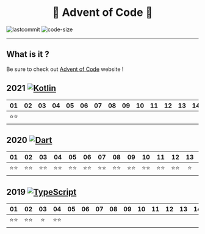 # <center>🎄 Advent of Code 🎄</center>

![lastcommit](https://img.shields.io/github/last-commit/delni/advent-of-code)
![code-size](https://img.shields.io/github/languages/code-size/delni/advent-of-code)

---

## What is it ?
Be sure to check out [Advent of Code](adventofcode.com/) website !

## 2021 [![Kotlin](https://img.shields.io/badge/-Kotlin-%237F52FF?style=flat&logo=kotlin&logoColor=fff)](./2021)
| 01  | 02  | 03  | 04  | 05  | 06  | 07  | 08  | 09  | 10  | 11  | 12  | 13  | 14  | 15  | 16  | 17  | 18  | 19  | 20  |  21  | 22  | 23  | 24  | 25  |
| :-: | :-: | :-: | :-: | :-: | :-: | :-: | :-: | :-: | :-: | :-: | :-: | :-: | :-: | :-: | :-: | :-: | :-: | :-: | :-: | :-: | :-: | :-: | :-: | :-: |
| ⭐️⭐️ |  |  |  |  |  |  |  |  |  |  |  |  |  |  |  |  |  |  |  |  |  |  |  |  |

## 2020 [![Dart](https://img.shields.io/badge/-Dart-%230175C2?style=flat&logo=dart)](./2020)

| 01  | 02  | 03  | 04  | 05  | 06  | 07  | 08  | 09  | 10  | 11  | 12  | 13  | 14  | 15  | 16  | 17  | 18  | 19  | 20  |  21  | 22  | 23  | 24  | 25  |
| :-: | :-: | :-: | :-: | :-: | :-: | :-: | :-: | :-: | :-: | :-: | :-: | :-: | :-: | :-: | :-: | :-: | :-: | :-: | :-: | :-: | :-: | :-: | :-: | :-: |
| ⭐️⭐️ | ⭐️⭐️ | ⭐️⭐️ | ⭐️⭐️ | ⭐️⭐️ | ⭐⭐ | ⭐⭐ | ⭐⭐ | ⭐⭐ | ⭐⭐ | ⭐⭐ | ⭐⭐ | ⭐ | ⭐⭐ | ⭐ | | |

## 2019 [![TypeScript](https://img.shields.io/badge/-Deno-%23000000?style=flat&logo=deno)](./2019)
| 01  | 02  | 03  | 04  | 05  | 06  | 07  | 08  | 09  | 10  | 11  | 12  | 13  | 14  | 15  | 16  | 17  | 18  | 19  | 20  |  21  | 22  | 23  | 24  | 25  |
| :-: | :-: | :-: | :-: | :-: | :-: | :-: | :-: | :-: | :-: | :-: | :-: | :-: | :-: | :-: | :-: | :-: | :-: | :-: | :-: | :-: | :-: | :-: | :-: | :-: |
| ⭐️⭐️ | ⭐️⭐️ | ⭐️ | ⭐️⭐️ |
